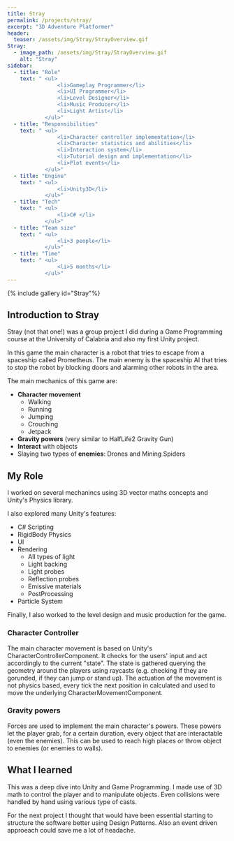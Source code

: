 ```yaml
---
title: Stray
permalink: /projects/stray/
excerpt: "3D Adventure Platformer"
header:
  teaser: /assets/img/Stray/StrayOverview.gif
Stray:
  - image_path: /assets/img/Stray/StrayOverview.gif
    alt: "Stray"
sidebar:
  - title: "Role"
    text: " <ul>
                <li>Gameplay Programmer</li>
                <li>UI Programmer</li>
                <li>Level Designer</li> 
                <li>Music Producer</li>
                <li>Light Artist</li>
            </ul>"
  - title: "Responsibilities"
    text: " <ul>
                <li>Character controller implementation</li>
                <li>Character statistics and abilities</li>
                <li>Interaction system</li>
                <li>Tutorial design and implementation</li> 
                <li>Plot events</li>
            </ul>"
  - title: "Engine"
    text: " <ul>
                <li>Unity3D</li>
            </ul>"
  - title: "Tech"
    text: " <ul>
                <li>C# </li>
            </ul>"
  - title: "Team size"
    text: " <ul>
                <li>3 people</li>
            </ul>"
  - title: "Time"
    text: " <ul>
                <li>5 months</li>
            </ul>"
---
```

{% include gallery id="Stray"%}

## Introduction to Stray
Stray (not that one!) was a group project I did during a Game Programming course at the University of Calabria and also my first Unity project.

In this game the main character is a robot that tries to escape from a spaceship called Prometheus. 
The main enemy is the spaceship AI that tries to stop the robot by blocking doors and alarming other robots in the area.

The main mechanics of this game are:
- **Character movement**
    - Walking
    - Running
    - Jumping
    - Crouching
    - Jetpack
- **Gravity powers** (very similar to HalfLife2 Gravity Gun)
- **Interact** with objects
- Slaying two types of **enemies**: Drones and Mining Spiders 

## My Role
I worked on several mechanincs using 3D vector maths concepts and Unity's Physics library. 

I also explored many Unity's features:
- C# Scripting
- RigidBody Physics
- UI
- Rendering
    - All types of light
    - Light backing
    - Light probes
    - Reflection probes
    - Emissive materials
    - PostProcessing
- Particle System

Finally, I also worked to the level design and music production for the game.

### Character Controller
The main character movement is based on Unity's CharacterControllerComponent. It checks for the users' input and act accordingly to the current "state".
The state is gathered querying the geometry around the players using raycasts (e.g. checking if they are gorunded, if they can jump or stand up).
The actuation of the movement is not physics based, every tick the next position in calculated and used to move the underlying CharacterMovementComponent.

### Gravity powers
Forces are used to implement the main character's powers. These powers let the player grab, for a certain duration, every object that are interactable (even the enemies).
This can be used to reach high places or throw object to enemies (or enemies to walls).

## What I learned
This was a deep dive into Unity and Game Programming. I made use of 3D math to control the player and to manipulate objects. 
Even collisions were handled by hand using various type of casts.

For the next project I thought that would have been essential starting to structure the software better using Design Patterns.
Also an event driven approeach could save me a lot of headache.